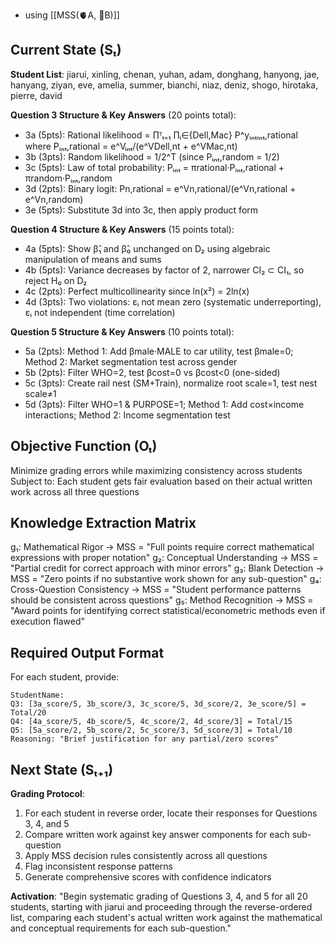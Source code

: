 - using [[MSS(🫀A, 🧠B)]]
## Current State (Sₜ)

**Student List**: jiarui, xinling, chenan, yuhan, adam, donghang, hanyong, jae, hanyang, ziyan, eve, amelia, summer, bianchi, niaz, deniz, shogo, hirotaka, pierre, david

**Question 3 Structure & Key Answers** (20 points total):

- 3a (5pts): Rational likelihood = ∏ᵀₜ₌₁ ∏ᵢ∈{Dell,Mac} P^yᵢₙₜᵢₙₜ,rational where Pᵢₙₜ,rational = e^Vᵢₙₜ/(e^VDell,nt + e^VMac,nt)
- 3b (3pts): Random likelihood = 1/2^T (since Pᵢₙₜ,random = 1/2)
- 3c (5pts): Law of total probability: Pᵢₙₜ = πrational·Pᵢₙₜ,rational + πrandom·Pᵢₙₜ,random
- 3d (2pts): Binary logit: Pn,rational = e^Vn,rational/(e^Vn,rational + e^Vn,random)
- 3e (5pts): Substitute 3d into 3c, then apply product form

**Question 4 Structure & Key Answers** (15 points total):

- 4a (5pts): Show β̂₁ and β̂₀ unchanged on D₂ using algebraic manipulation of means and sums
- 4b (5pts): Variance decreases by factor of 2, narrower CI₂ ⊂ CI₁, so reject H₀ on D₂
- 4c (2pts): Perfect multicollinearity since ln(x²) = 2ln(x)
- 4d (3pts): Two violations: εᵢ not mean zero (systematic underreporting), εᵢ not independent (time correlation)

**Question 5 Structure & Key Answers** (10 points total):

- 5a (2pts): Method 1: Add βmale·MALE to car utility, test βmale=0; Method 2: Market segmentation test across gender
- 5b (2pts): Filter WHO=2, test βcost=0 vs βcost<0 (one-sided)
- 5c (3pts): Create rail nest (SM+Train), normalize root scale=1, test nest scale≠1
- 5d (3pts): Filter WHO=1 & PURPOSE=1; Method 1: Add cost×income interactions; Method 2: Income segmentation test

## Objective Function (Oₜ)

Minimize grading errors while maximizing consistency across students Subject to: Each student gets fair evaluation based on their actual written work across all three questions

## Knowledge Extraction Matrix

g₁: Mathematical Rigor → MSS = "Full points require correct mathematical expressions with proper notation" g₂: Conceptual Understanding → MSS = "Partial credit for correct approach with minor errors" g₃: Blank Detection → MSS = "Zero points if no substantive work shown for any sub-question" g₄: Cross-Question Consistency → MSS = "Student performance patterns should be consistent across questions" g₅: Method Recognition → MSS = "Award points for identifying correct statistical/econometric methods even if execution flawed"

## Required Output Format

For each student, provide:

```
StudentName: 
Q3: [3a_score/5, 3b_score/3, 3c_score/5, 3d_score/2, 3e_score/5] = Total/20
Q4: [4a_score/5, 4b_score/5, 4c_score/2, 4d_score/3] = Total/15  
Q5: [5a_score/2, 5b_score/2, 5c_score/3, 5d_score/3] = Total/10
Reasoning: "Brief justification for any partial/zero scores"
```

## Next State (Sₜ₊₁)

**Grading Protocol**:

1. For each student in reverse order, locate their responses for Questions 3, 4, and 5
2. Compare written work against key answer components for each sub-question
3. Apply MSS decision rules consistently across all questions
4. Flag inconsistent response patterns
5. Generate comprehensive scores with confidence indicators

**Activation**: "Begin systematic grading of Questions 3, 4, and 5 for all 20 students, starting with jiarui and proceeding through the reverse-ordered list, comparing each student's actual written work against the mathematical and conceptual requirements for each sub-question."